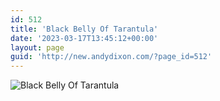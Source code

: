 ```yaml
---
id: 512
title: 'Black Belly Of Tarantula'
date: '2023-03-17T13:45:12+00:00'
layout: page
guid: 'http://new.andydixon.com/?page_id=512'
---
```


![Black Belly Of Tarantula](https://i0.wp.com/assets.g8x2.ldn.idrivee2-23.com/posters/Black%20Belly%20Of%20Tarantula%2001.jpg?w=1200&ssl=1 "Black Belly Of Tarantula")